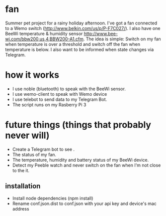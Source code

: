 # fan
Summer pet project for a rainy holiday afternoon.
I've got a fan connected to a Wemo switch (http://www.belkin.com/us/p/P-F7C027/). I also have one BeeWi temperature & humidity sensor http://www.bee-wi.com/bbw200,us,4,BBW200-A1.cfm.
The idea is simple: Switch on my fan when temperature is over a threshold and switch off the fan when temperature is below. I also want to be informed when state changes via Telegram.

# how it works
* I use noble (bluetooth) to speak with the BeeWi sensor.
* I use wemo-client to speak with Wemo device
* I use telebot to send data to my Telegram Bot.
* The script runs on my Rasberry Pi 3

# future things (things that probably never will)
* Create a Telegram bot to see .
 * The status of my fan.
 * The temperature, humidity and battery status of my BeeWi device.
* Detect my Peeble watch and never switch on the fan when I'm not close to the it.

## installation

* Install node dependencies (npm install)
* Rename conf.json.dist to conf.json  with your api key and device's mac address
